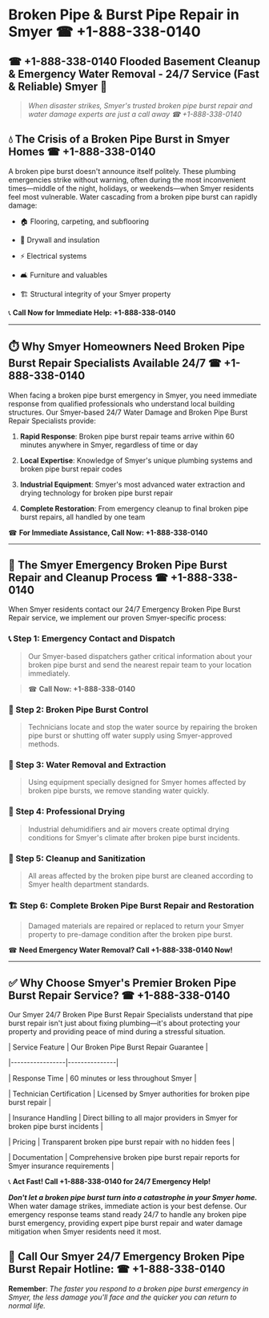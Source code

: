 # Broken Pipe & Burst Pipe Repair in Smyer ☎ +1-888-338-0140  
## ☎ +1-888-338-0140 Flooded Basement Cleanup & Emergency Water Removal - 24/7 Service (Fast & Reliable) Smyer 🚨  

> *When disaster strikes, Smyer's trusted broken pipe burst repair and water damage experts are just a call away ☎ +1-888-338-0140*  

## 💧 The Crisis of a Broken Pipe Burst in Smyer Homes ☎ +1-888-338-0140  

A broken pipe burst doesn't announce itself politely. These plumbing emergencies strike without warning, often during the most inconvenient times—middle of the night, holidays, or weekends—when Smyer residents feel most vulnerable. Water cascading from a broken pipe burst can rapidly damage:  

* 🏠 Flooring, carpeting, and subflooring  
* 🧱 Drywall and insulation  
* ⚡ Electrical systems  
* 🛋️ Furniture and valuables  
* 🏗️ Structural integrity of your Smyer property  

📞 **Call Now for Immediate Help: +1-888-338-0140**  

---  

## ⏱️ Why Smyer Homeowners Need Broken Pipe Burst Repair Specialists Available 24/7 ☎ +1-888-338-0140  

When facing a broken pipe burst emergency in Smyer, you need immediate response from qualified professionals who understand local building structures. Our Smyer-based 24/7 Water Damage and Broken Pipe Burst Repair Specialists provide:  

1. **Rapid Response**: Broken pipe burst repair teams arrive within 60 minutes anywhere in Smyer, regardless of time or day  
2. **Local Expertise**: Knowledge of Smyer's unique plumbing systems and broken pipe burst repair codes  
3. **Industrial Equipment**: Smyer's most advanced water extraction and drying technology for broken pipe burst repair  
4. **Complete Restoration**: From emergency cleanup to final broken pipe burst repairs, all handled by one team  

☎ **For Immediate Assistance, Call Now: +1-888-338-0140**  

---  

## 🔧 The Smyer Emergency Broken Pipe Burst Repair and Cleanup Process ☎ +1-888-338-0140  

When Smyer residents contact our 24/7 Emergency Broken Pipe Burst Repair service, we implement our proven Smyer-specific process:  

### 📞 Step 1: Emergency Contact and Dispatch  
> Our Smyer-based dispatchers gather critical information about your broken pipe burst and send the nearest repair team to your location immediately.  
> ☎ **Call Now: +1-888-338-0140**  

### 🚿 Step 2: Broken Pipe Burst Control  
> Technicians locate and stop the water source by repairing the broken pipe burst or shutting off water supply using Smyer-approved methods.  

### 🌊 Step 3: Water Removal and Extraction  
> Using equipment specially designed for Smyer homes affected by broken pipe bursts, we remove standing water quickly.  

### 💨 Step 4: Professional Drying  
> Industrial dehumidifiers and air movers create optimal drying conditions for Smyer's climate after broken pipe burst incidents.  

### 🧼 Step 5: Cleanup and Sanitization  
> All areas affected by the broken pipe burst are cleaned according to Smyer health department standards.  

### 🏗️ Step 6: Complete Broken Pipe Burst Repair and Restoration  
> Damaged materials are repaired or replaced to return your Smyer property to pre-damage condition after the broken pipe burst.  

☎ **Need Emergency Water Removal? Call +1-888-338-0140 Now!**  

---  

## ✅ Why Choose Smyer's Premier Broken Pipe Burst Repair Service? ☎ +1-888-338-0140  

Our Smyer 24/7 Broken Pipe Burst Repair Specialists understand that pipe burst repair isn't just about fixing plumbing—it's about protecting your property and providing peace of mind during a stressful situation.  

| Service Feature | Our Broken Pipe Burst Repair Guarantee |  
|-----------------|---------------|  
| Response Time | 60 minutes or less throughout Smyer |  
| Technician Certification | Licensed by Smyer authorities for broken pipe burst repair |  
| Insurance Handling | Direct billing to all major providers in Smyer for broken pipe burst incidents |  
| Pricing | Transparent broken pipe burst repair with no hidden fees |  
| Documentation | Comprehensive broken pipe burst repair reports for Smyer insurance requirements |  

📞 **Act Fast! Call +1-888-338-0140 for 24/7 Emergency Help!**  

***Don't let a broken pipe burst turn into a catastrophe in your Smyer home.*** When water damage strikes, immediate action is your best defense. Our emergency response teams stand ready 24/7 to handle any broken pipe burst emergency, providing expert pipe burst repair and water damage mitigation when Smyer residents need it most.  

## 📱 Call Our Smyer 24/7 Emergency Broken Pipe Burst Repair Hotline: ☎ +1-888-338-0140  

**Remember**: *The faster you respond to a broken pipe burst emergency in Smyer, the less damage you'll face and the quicker you can return to normal life.*